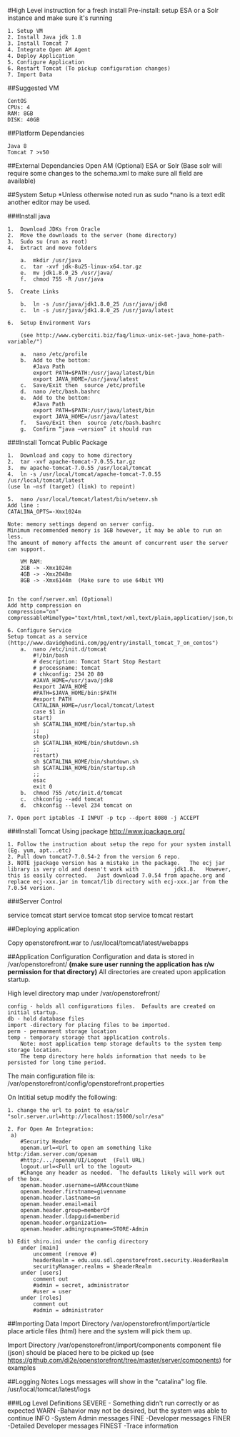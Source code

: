 #High Level instruction for a fresh install
Pre-install: setup ESA or a Solr instance and make sure it's running

	1. Setup VM 
	2. Install Java jdk 1.8 
	3. Install Tomcat 7 
	4. Integrate Open AM Agent 
	4. Deploy Application 
	5. Configure Application 
	6. Restart Tomcat (To pickup configuration changes) 
	7. Import Data 


##Suggested VM 

	CentOS
	CPUs: 4
	RAM: 8GB 
	DISK: 40GB

##Platform Dependancies

	Java 8
	Tomcat 7 >v50

##External Dependancies
Open AM (Optional)
ESA or Solr (Base solr will require some changes to the schema.xml to make sure all field are available)

##System Setup
*Unless otherwise noted run as sudo
*nano is a text edit another editor may be used.  

###Install java

	1.  Download JDKs from Oracle
	2.  Move the downloads to the server (home directory)
	3.  Sudo su (run as root)
	4.  Extract and move folders
	
		a.  mkdir /usr/java	
		c.  tar -xvf jdk-8u25-linux-x64.tar.gz
		e.  mv jdk1.8.0_25 /usr/java/
		f.  chmod 755 -R /usr/java
	
	5.  Create Links
	
		b.  ln -s /usr/java/jdk1.8.0_25 /usr/java/jdk8
		c.  ln -s /usr/java/jdk1.8.0_25 /usr/java/latest
	
	6.  Setup Environment Vars
	
		(see http://www.cyberciti.biz/faq/linux-unix-set-java_home-path-variable/")
	
		a.  nano /etc/profile
		b.  Add to the bottom:
			#Java Path
			export PATH=$PATH:/usr/java/latest/bin
			export JAVA_HOME=/usr/java/latest
		c.  Save/Exit then  source /etc/profile
		d.  nano /etc/bash.bashrc
		e.  Add to the bottom:
			#Java Path
			export PATH=$PATH:/usr/java/latest/bin
			export JAVA_HOME=/usr/java/latest
		f.   Save/Exit then  source /etc/bash.bashrc
		g.  Confirm “java –version” it should run

###Install Tomcat Public Package

	1.	Download and copy to home directory
	2.	tar -xvf apache-tomcat-7.0.55.tar.gz
	3.	mv apache-tomcat-7.0.55 /usr/local/tomcat
	4.	ln -s /usr/local/tomcat/apache-tomcat-7.0.55 /usr/local/tomcat/latest
	(use ln –nsf (target) (link) to repoint)
	
	5.	nano /usr/local/tomcat/latest/bin/setenv.sh
	Add line :
	CATALINA_OPTS=-Xmx1024m
	
	Note: memory settings depend on server config. 
	Minimum recommended memory is 1GB however, it may be able to run on less.  
	The amount of memory affects the amount of concurrent user the server can support.
	
		VM RAM: 
		2GB -> -Xmx1024m
		4GB -> -Xmx2048m  
		8GB -> -Xmx6144m  (Make sure to use 64bit VM)
	
	
	In the conf/server.xml (Optional)
	Add http compression on
	compression="on" compressableMimeType="text/html,text/xml,text/plain,application/json,text/css"
	
	6. Configure Service
	Setup tomcat as a service (http://www.davidghedini.com/pg/entry/install_tomcat_7_on_centos")
		a.	nano /etc/init.d/tomcat
			#!/bin/bash
			# description: Tomcat Start Stop Restart
			# processname: tomcat
			# chkconfig: 234 20 80
			#JAVA_HOME=/usr/java/jdk8
			#export JAVA_HOME
			#PATH=$JAVA_HOME/bin:$PATH
			#export PATH
			CATALINA_HOME=/usr/local/tomcat/latest 
			case $1 in
			start)
			sh $CATALINA_HOME/bin/startup.sh
			;; 
			stop)   
			sh $CATALINA_HOME/bin/shutdown.sh
			;; 
			restart)
			sh $CATALINA_HOME/bin/shutdown.sh
			sh $CATALINA_HOME/bin/startup.sh
			;; 
			esac    
			exit 0
		b.  chmod 755 /etc/init.d/tomcat
		c.  chkconfig --add tomcat 
		d.  chkconfig --level 234 tomcat on
	
	7. Open port iptables -I INPUT -p tcp --dport 8080 -j ACCEPT
	 
###Install Tomcat Using jpackage
	http://www.jpackage.org/

	1. Follow the instruction about setup the repo for your system install (Eg. yum, apt...etc)
	2. Pull down tomcat7-7.0.54-2 from the version 6 repo.
	3. NOTE jpackage version has a mistake in the package.   The ecj jar library is very old and doesn't work with 	         jdk1.8.   However, this is easily corrected.   Just download 7.0.54 from apache.org and replace ecj-xxx.jar in tomcat/lib directory with ecj-xxx.jar from the 7.0.54 version.


###Server Control

service tomcat start
service tomcat stop
service tomcat restart

##Deploying application

Copy openstorefront.war to /usr/local/tomcat/latest/webapps

##Application Configuration
Configuration and data is stored in /var/openstorefront/  **(make sure user running the application has r/w permission for that directory)**  All directories are created upon application startup.

High level directory map under /var/openstorefront/

	config - holds all configurations files.  Defaults are created on initial startup.
	db - hold database files
	import -directory for placing files to be imported.
	perm - permanment storage location
	temp - temporary storage that application controls.  
		Note: most application temp storage defaults to the system temp storage location.  
		The temp directory here	holds information that needs to be persisted for long time period.

The main configuration file is:  /var/openstorefront/config/openstorefront.properties

On Intitial setup modify the following:

	1. change the url to point to esa/solr  "solr.server.url=http://localhost:15000/solr/esa" 

	2. For Open Am Integration:
	 a)
		#Security Header
		openam.url=<Url to open am something like http:/idam.server.com/openam
		#http:/.../openam/UI/Logout  (Full URL)
		logout.url=<Full url to the logout>
		#Change any header as needed.  The defaults likely will work out of the box.
		openam.header.username=sAMAccountName
		openam.header.firstname=givenname
		openam.header.lastname=sn
		openam.header.email=mail
		openam.header.group=memberOf
		openam.header.ldapguid=memberid
		openam.header.organization=
		openam.header.admingroupname=STORE-Admin
	
	b) Edit shiro.ini under the config directory
		under [main]
			uncomment (remove #)
			headerRealm = edu.usu.sdl.openstorefront.security.HeaderRealm
			securityManager.realms = $headerRealm
		under [users]
			comment out
			#admin = secret, administrator
			#user = user
		under [roles]
			comment out
			#admin = administrator

##Importing Data
Import Directory /var/openstorefront/import/article  
	place article files (html) here and the system will pick them up.
	
Import Directory /var/openstorefront/import/components
	component file (json) should be placed here to be picked up (see https://github.com/di2e/openstorefront/tree/master/server/components) for examples


##Logging Notes
Logs messages will show in the "catalina" log file.  /usr/local/tomcat/latest/logs

###Log Level Definitions
	SEVERE - Something didn't run correctly or as expected
	WARN -Bahavior may not be desired, but the system was able to continue
	INFO -System Admin messages
	FINE -Developer messages 
	FINER -Detailed Developer messages
	FINEST -Trace information
	
	
	
	
	


